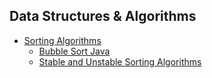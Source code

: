 ## Data Structures & Algorithms 

* [Sorting Algorithms](https://github.com/Saon00/Data_Structures-Algorithms/tree/main/Sorting%20Algorithms)
  * [Bubble Sort Java](https://github.com/Saon00/Data_Structures-Algorithms/blob/main/Sorting%20Algorithms/BubbleSort.java)
  * [Stable and Unstable Sorting Algorithms](https://github.com/Saon00/Data_Structures-Algorithms/blob/main/Sorting%20Algorithms/Stable_Unstable.md)



